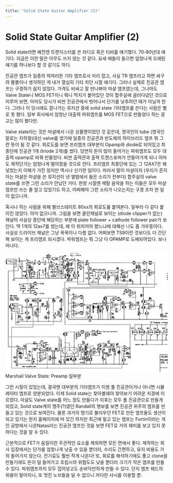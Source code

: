 ```yaml
---
title: "Solid State Guitar Amplifier (2)"
---
```

# Solid State Guitar Amplifier (2)


Solid state라면 예전엔 트랜지스터를 쓴 라디오 혹은 티비를 얘기했다. 70-80년대 얘기다. 지금은 이런 말은 아무도 쓰지 않는 것 같다. 요새 애들이 들으면 엄청나게 오래된 얘기를 하나보다 할 것 같기도 하다. 




진공관 앰프가 일종의 럭져리한 기타 앰프로서 자리 잡고, 사실 TR 앰프라고 하면 싸구려 똘똘이나 생각하던 게 내가 열심히 기타 치던 시절 얘기다. 그러나 실제로 진공관 앰프는 구경하기 쉽지 않았다. 가격도 비싸고 잘 만나봐야 마샬 앰프였는데, 그나마도 Valve State니 MOS FET이니 뭐니 딱지가 붙어있던 것이 합주실에 굴러다녔던 것으로 미루어 보면, 아마도 당시가 비싼 진공관에서 벗어나서 단가를 낮추려던 때가 아닐까 한다. 그러나 이 당시에도 잘나가는 뮤지션 중에 solid state 기타앰프를 쓴다는 사람은 별로 못 봤다. 일부 회사에서 엄청난 대출력 파워앰프를 MOS FET으로 만들었다 하는 광고는 많이 봤다만.




Valve state라는 것은 마샬에서 나온 상품명이었던 것 같은데, 영국인이 tube (영국인 말로는 지하철)대신 valve를 썼기에 일종의 진공관과 반도체의 하이브리드 앰프 뭐 그런 뜻이 될 것 같다. 회로도를 보면 프리앰프 대부분이 Opamp와 diode로 되어있고 최종단에 진공관 1개 (triode 2개)를 썼다. 당연히 돈이 많이 들어가는 파워앰프도 모두 대출력 opamp로 바꿔 만들었다. 비싼 출력관과 출력 트랜스포머가 안들어가게 되니 아마도 제작단가는 엄청나게 떨어졌을 것으로 안다. 프리앰프 최종단에 있는 그 12AX7은 왜 넣었는지 이해가 가진 않지만 역시나 신기한 일이다. 따라서 말이 마샬이지 (우리가 흔히 아는 마샬은 마샬을 쓴 뮤지션이 낸 앨범에서 들은 소리가 전부다) 합주실의 valve state를 쓰면 그런 소리가 안났던 거다. 한창 시절엔 메탈 음악을 하는 이들은 모두 마샬 앰프만 쓰는 줄 알고 있었기도 하고, 어찌해야 그런 소리가 나오는지는 구경 조차 한 일이 없으니까.






혹시나 하는 사람을 위해 벨브스테이트 80xx의 회로도룰 붙여본다. 일부러 다 같다 붙이진 않았다. 의미 없으니까. 그림을 보면 클린채널로 보이는 (diode clipper가 없는) 채널의 사실상 종단에 해당하는 부분에 plate follower + cathode follower pair가 보인다. 딱 1개의 12ax7를 썼는데, 왜 이 위치어야 했느냐에 대해선 나도 좀 갸우뚱이다. 사실상 드라이브 채널은 그냥 꾹꾹이나 다름 없다. 어찌보면 TS9이런 것보다도 더 간단해 보이는 게 프리앰프 되시겠다. 파워앰프는 뭐 그냥 다 OPAMP로 도배되어있다. 보나마나다.



![image](/assets/images/a4663df63045ea68f3daae173d863c8d.png)Marshall Valve State: Preamp 일부분










그런 시절이 있었는데, 결국엔 대부분의 기타앰프가 이젠 풀 진공관이거나 아니면 시뮬레이터 앰프로 양분되었다. 이제 Solid state는 찾아볼래야 찾아보기 어려운 지경에 이르렀다. 마샬도 Valve state를 어느 정도 만들다가 이후는 모두 풀 진공관으로 만들게 되었고, Solid state계의 맹주(?)였던 Randall의 행보를 보면 진공관 위주의 앰프를 만들고 있는 것으로 보여진다. 물론 과거의 명기로 불리우던 FET로 만든 앰프들도 생산이 되고 있기는 한지 홈페이지에 떠 있긴 하지만 최근에 밀고 있는 앰프는 Fortin이라는 개인 공방에서 나온Natas라는 진공관 앰프인 것을 보면 FET로 거의 재미를 보고 있지 못하다는 것을 알 수 있다.




근본적으로 FET가 음질이란 주관적인 요소를 제외하면 모든 면에서 좋다. 제작하는 회사 입장에서는 단가를 엄청나게 낮출 수 있을 뿐더러, 수리도 간편하고, 유지 비용도 거의 들어가지 않는다. 전기료도 훨씬 작게 나온다! 또, 회로를 해석하기에도 좋고 clone을 만들기에도 돈이 덜 들어가고 조립시의 위험도도 낮을 뿐더러 크기가 작은 앰프를 만들 수 있다. 파워앰프까지 모두 집어넣고도 손바닥만하게 만들 수 있다. 단지 앰프 헤드의 위용이 떨어지니, 또 멋진 노브들을 달 수 없으니 커다란 샤시를 이용할 뿐. 


